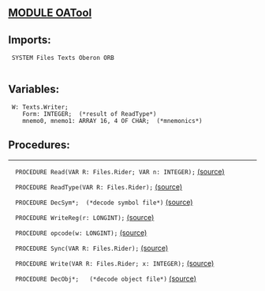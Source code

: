 
## [MODULE OATool](https://github.com/io-core/Build/blob/main/OATool.Mod)

  ## Imports:
` SYSTEM Files Texts Oberon ORB`

```
```
## Variables:
```
 W: Texts.Writer;
    Form: INTEGER;  (*result of ReadType*)
    mnemo0, mnemo1: ARRAY 16, 4 OF CHAR;  (*mnemonics*)

```
## Procedures:
---

`  PROCEDURE Read(VAR R: Files.Rider; VAR n: INTEGER);` [(source)](https://github.com/io-orig/System/blob/main/OATool.Mod#L15)


`  PROCEDURE ReadType(VAR R: Files.Rider);` [(source)](https://github.com/io-orig/System/blob/main/OATool.Mod#L21)


`  PROCEDURE DecSym*;  (*decode symbol file*)` [(source)](https://github.com/io-orig/System/blob/main/OATool.Mod#L67)


`  PROCEDURE WriteReg(r: LONGINT);` [(source)](https://github.com/io-orig/System/blob/main/OATool.Mod#L108)


`  PROCEDURE opcode(w: LONGINT);` [(source)](https://github.com/io-orig/System/blob/main/OATool.Mod#L118)


`  PROCEDURE Sync(VAR R: Files.Rider);` [(source)](https://github.com/io-orig/System/blob/main/OATool.Mod#L153)


`  PROCEDURE Write(VAR R: Files.Rider; x: INTEGER);` [(source)](https://github.com/io-orig/System/blob/main/OATool.Mod#L158)


`  PROCEDURE DecObj*;   (*decode object file*)` [(source)](https://github.com/io-orig/System/blob/main/OATool.Mod#L162)

